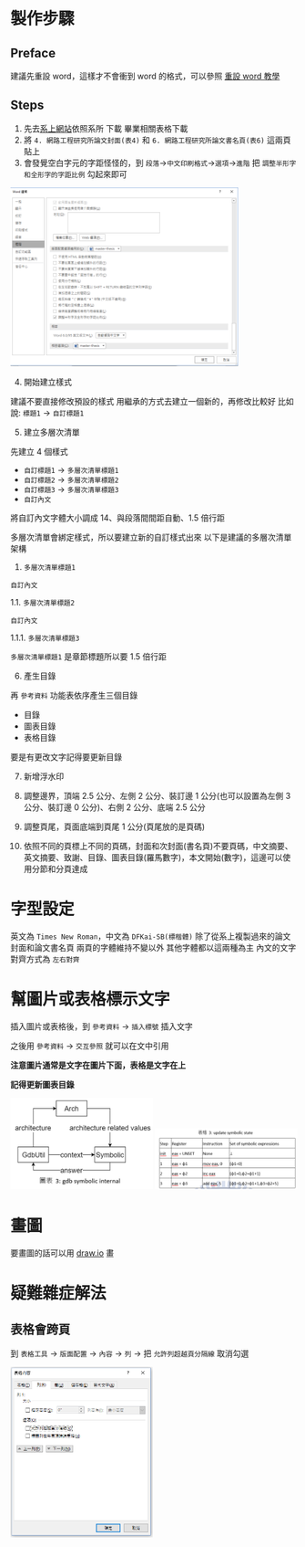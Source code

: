 # 製作步驟

## Preface

建議先重設 word，這樣才不會衝到 word 的格式，可以參照 [重設 word 教學](https://support.microsoft.com/zh-tw/help/822005/how-to-reset-user-options-and-registry-settings-in-word)

## Steps

1. 先去[系上網站](https://www.cs.nctu.edu.tw/cswebsite/education/graduate/course)依照系所 下載 畢業相關表格下載
2. 將 `4. 網路工程研究所論文封面(表4)` 和 `6. 網路工程研究所論文書名頁(表6)` 這兩頁貼上
3. 會發覺空白字元的字距怪怪的，到 `段落`->`中文印刷格式`->`選項`->`進階` 把 `調整半形字和全形字的字距比例` 勾起來即可

<img src="../fixtures/adjust-distance-between-character.png" width="400px">

4. 開始建立樣式

建議不要直接修改預設的樣式
用繼承的方式去建立一個新的，再修改比較好
比如說: `標題1` -> `自訂標題1`


5. 建立多層次清單

先建立 4 個樣式

- `自訂標題1` -> `多層次清單標題1`
- `自訂標題2` -> `多層次清單標題2`
- `自訂標題3` -> `多層次清單標題3`
- `自訂內文`

將自訂內文字體大小調成 14、與段落間間距自動、1.5 倍行距

多層次清單會綁定樣式，所以要建立新的自訂樣式出來
以下是建議的多層次清單架構

1. `多層次清單標題1`

`自訂內文`

1.1. `多層次清單標題2`

`自訂內文`

1.1.1. `多層次清單標題3`

`多層次清單標題1` 是章節標題所以要 1.5 倍行距

6. 產生目錄

再 `參考資料` 功能表依序產生三個目錄

- 目錄
- 圖表目錄
- 表格目錄

要是有更改文字記得要更新目錄

7. 新增浮水印

8. 調整邊界，頂端 2.5 公分、左側 2 公分、裝訂邊 1 公分(也可以設置為左側 3 公分、裝訂邊 0 公分)、右側 2 公分、底端 2.5 公分

9. 調整頁尾，頁面底端到頁尾 1 公分(頁尾放的是頁碼)

10. 依照不同的頁標上不同的頁碼，封面和次封面(書名頁)不要頁碼，中文摘要、英文摘要、致謝、目錄、圖表目錄(羅馬數字)，本文開始(數字)，這邊可以使用分節和分頁達成

# 字型設定

英文為 `Times New Roman`，中文為 `DFKai-SB(標楷體)`
除了從系上複製過來的論文封面和論文書名頁
兩頁的字體維持不變以外
其他字體都以這兩種為主
內文的文字對齊方式為 `左右對齊`

# 幫圖片或表格標示文字

插入圖片或表格後，到 `參考資料` -> `插入標號` 插入文字

之後用 `參考資料` -> `交互參照` 就可以在文中引用

**注意圖片通常是文字在圖片下面，表格是文字在上**

**記得更新圖表目錄**

<img src="../fixtures/figure.png" width="250px"> <img src="../fixtures/table.png" width="250px">

# 畫圖

要畫圖的話可以用 [draw.io](https://www.draw.io/) 畫

# 疑難雜症解法

## 表格會跨頁

到 `表格工具` -> `版面配置` -> `內容` -> `列` -> 把 `允許列超越頁分隔線` 取消勾選

<img src="../fixtures/table-cross-page.png" width="250px">
